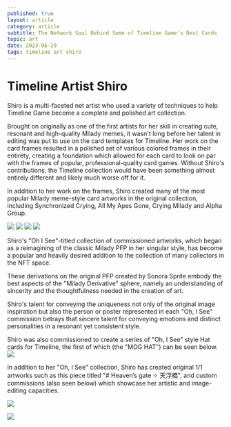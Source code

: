 ```yaml
---
published: true
layout: article
category: article
subtitle: The Network Soul Behind Some of Timeline Game's Best Cards
topic: art
date: 2023-06-29
tags: timeline art shiro
---
```


# Timeline Artist Shiro

Shiro is a multi-faceted net artist who used a variety of techniques to help Timeline Game become a complete and polished art collection.

Brought on originally as one of the first artists for her skill in creating cute, resonant and high-quality Milady memes, it wasn't long before her talent in editing was put to use on the card templates for Timeline. Her work on the card frames resulted in a polished set of various colored frames in their entirety, creating a foundation which allowed for each card to look on par with the frames of popular, professional-quality card games. Without Shiro's contributions, the Timeline collection would have been something almost entirely different and likely much worse off for it.

In addition to her work on the frames, Shiro created many of the most popular Milady meme-style card artworks in the original collection, including Synchronized Crying, All My Apes Gone, Crying Milady and Alpha Group.

![](https://dl.openseauserdata.com/cache/originImage/files/295b2862f78183929441a9e562e0fcc4.png)
![](https://dl.openseauserdata.com/cache/originImage/files/564e701b6b9167e395e9609e28535393.png)
![](https://dl.openseauserdata.com/cache/originImage/files/95cda31ebe51d1b8daf345d859f89bc2.png)
![](https://dl.openseauserdata.com/cache/originImage/files/9080cc4b2a84b44f33708aa2f7a88f67.png)

Shiro's "Oh I See"-titled collection of commissioned artworks, which began as a reimagining of the classic Milady PFP in her singular style, has become a popular and heavily desired addition to the collection of many collectors in the NFT space. 

These derivations on the original PFP created by Sonora Sprite embody the best aspects of the "Milady Derivative" sphere, namely an understanding of sincerity and the thoughtfulness needed in the creation of art.

Shiro's talent for conveying the uniqueness not only of the original image inspiration but also the person or poster represented in each "Oh, I See" commission betrays that sincere talent for conveying emotions and distinct personalities in a resonant yet consistent style. 

Shiro was also commissioned to create a series of "Oh, I See" style Hat cards for Timeline, the first of which (the "MOG HAT") can be seen below.
![](https://dl.openseauserdata.com/cache/originImage/files/6a6ed730db6b5a013700d3b73d0577b5.png)

In addition to her "Oh, I See" collection, Shiro has created original 1/1 artworks such as this piece titled "# Heaven’s gate ✧ 天浮橋", and custom commissions (also seen below) which showcase her artistic and image-editing capacities.

![](https://dl.openseauserdata.com/cache/originImage/files/0e0bef1c5342448d08da458aedce427b.png)

![](https://dl.openseauserdata.com/cache/originImage/files/efc2d4c5d6da83170d0462ba20724855.png)